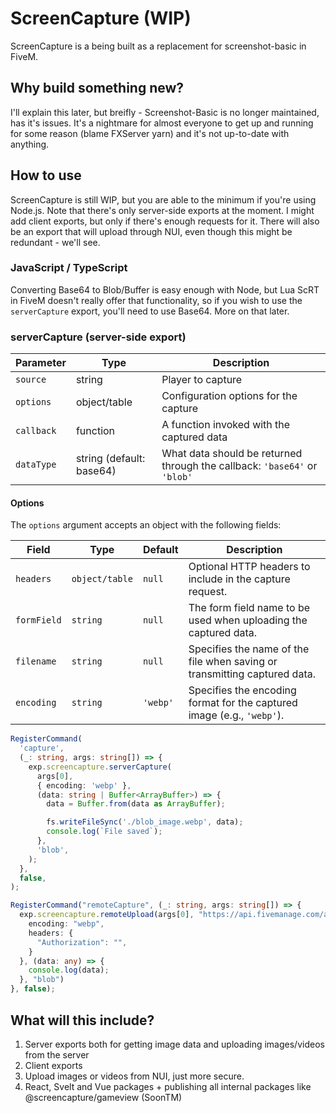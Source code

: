# ScreenCapture (WIP)

ScreenCapture is a being built as a replacement for screenshot-basic in FiveM.

## Why build something new?

I'll explain this later, but breifly - Screenshot-Basic is no longer maintained, has it's issues. It's a nightmare for almost everyone to get up and running for some reason (blame FXServer yarn) and it's not up-to-date with anything.

## How to use

ScreenCapture is still WIP, but you are able to the minimum if you're using Node.js. Note that there's only server-side exports at the moment. I might add client exports, but only if there's enough requests for it. There will also be an export that will upload through NUI, even though this might be redundant - we'll see.

### JavaScript / TypeScript

Converting Base64 to Blob/Buffer is easy enough with Node, but Lua ScRT in FiveM doesn't really offer that functionality, so if you wish to use the `serverCapture` export, you'll need to use Base64. More on that later.

### serverCapture (server-side export)

| Parameter  | Type                     | Description                                                               |
|------------|--------------------------|---------------------------------------------------------------------------|
| `source`   | string                   | Player to capture                                                         |
| `options`  | object/table             | Configuration options for the capture                                     |
| `callback` | function                 | A function invoked with the captured data                                 |
| `dataType` | string (default: base64) | What data should be returned through the callback: `'base64'` or `'blob'` |

#### Options

The `options` argument accepts an object with the following fields:

| Field        | Type            | Default  | Description                                                              |
|--------------|-----------------|----------|--------------------------------------------------------------------------|
| `headers`    | `object/table`  | `null`   | Optional HTTP headers to include in the capture request.                 |
| `formField`  | `string`        | `null`   | The form field name to be used when uploading the captured data.         |
| `filename`   | `string`        | `null`   | Specifies the name of the file when saving or transmitting captured data.|
| `encoding`   | `string`        | `'webp'` | Specifies the encoding format for the captured image (e.g., `'webp'`).   |


```ts
RegisterCommand(
  'capture',
  (_: string, args: string[]) => {
    exp.screencapture.serverCapture(
      args[0],
      { encoding: 'webp' },
      (data: string | Buffer<ArrayBuffer>) => {
        data = Buffer.from(data as ArrayBuffer);

        fs.writeFileSync('./blob_image.webp', data);
        console.log(`File saved`);
      },
      'blob',
    );
  },
  false,
);
```

```ts
RegisterCommand("remoteCapture", (_: string, args: string[]) => {
  exp.screencapture.remoteUpload(args[0], "https://api.fivemanage.com/api/image", {
    encoding: "webp",
    headers: {
      "Authorization": "",
    }
  }, (data: any) => {
    console.log(data);
  }, "blob")
}, false);
```

## What will this include?
1. Server exports both for getting image data and uploading images/videos from the server
2. Client exports
3. Upload images or videos from NUI, just more secure.
4. React, Svelt and Vue packages + publishing all internal packages like @screencapture/gameview (SoonTM)
